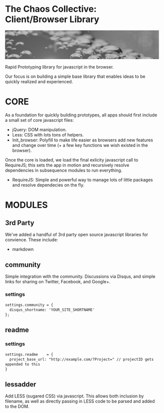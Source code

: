 
# The Chaos Collective: Client/Browser Library
  
![ChaosLibClient](img/banner_720x135.jpg)

Rapid Prototyping library for javascript in the browser.

Our focus is on building a simple base library that enables ideas to be quickly realized and experienced. 

# CORE

As a foundation for quickly building prototypes, all apps should first include a small set of core javascript files:

* jQuery: DOM manipulation.
* Less: CSS with lots tons of helpers.
* Init_browser: Polyfill to make life easier as browsers add new features and change over time (+ a few key functions we wish existed in the browser).

Once the core is loaded, we load the final exlicity javascript call to RequireJS; this sets the app in motion and recursively resolve dependencies in subsequence modules to run everything.

* RequireJS: Simple and powerful way to manage lots of little packages and resolve dependecies on the fly.

# MODULES

## 3rd Party

We've added a handful of 3rd party open source javascript libraries for convience. These include:

* markdown



## community

Simple integration with the community. Discussions via Disqus, and simple links for sharing on Twitter, Facebook, and Google+.

### settings

    settings.community = {
      disqus_shortname: 'YOUR_SITE_SHORTNAME'
    };

## readme

### settings

    settings.readme    = {
      project_base_url: "http://example.com/?Project=" // projectID gets appended to this
    } 

## lessadder

Add LESS (sugared CSS) via javascript. This allows both inclusion by filename, as well as directly passing in LESS code to be parsed and added to the DOM.








